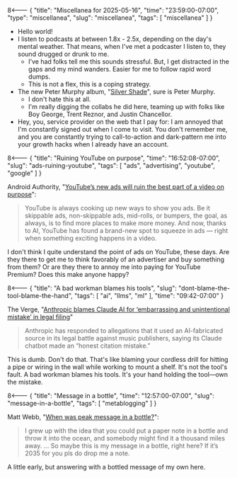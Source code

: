 8<--- { "title": "Miscellanea for 2025-05-16", "time": "23:59:00-07:00", "type": "miscellanea", "slug": "miscellanea", "tags": [ "miscellanea" ] }

- Hello world!
- I listen to podcasts at between 1.8x - 2.5x, depending on the day's mental weather. That means, when I've met a podcaster I listen to, they sound drugged or drunk to me.
	- I’ve had folks tell me this sounds stressful. But, I get distracted in the gaps and my mind wanders. Easier for me to follow rapid word dumps. 
	- This is not a flex, this is a coping strategy. 
- The new Peter Murphy album, "[Silver Shade](https://petermurphy.bandcamp.com/album/silver-shade)", sure is Peter Murphy. 
	- I don't hate this at all.
	- I'm really digging the collabs he did here, teaming up with folks like Boy George, Trent Reznor, and Justin Chancellor.
- Hey, you, service provider on the web that I pay for: I am annoyed that I'm constantly signed out when I come to visit. You don't remember me, and you are constantly trying to call-to-action and dark-pattern me into your growth hacks when I already have an account.

8<--- { "title": "Ruining YouTube on purpose", "time": "16:52:08-07:00", "slug": "ads-ruining-youtube", "tags": [ "ads", "advertising", "youtube", "google" ] }

Android Authority, "[YouTube’s new ads will ruin the best part of a video on purpose](https://www.androidauthority.com/youtube-peak-points-ads-3557905/)":

> YouTube is always cooking up new ways to show you ads. Be it skippable ads, non-skippable ads, mid-rolls, or bumpers, the goal, as always, is to find more places to make more money. And now, thanks to AI, YouTube has found a brand-new spot to squeeze in ads — right when something exciting happens in a video.

I don't think I quite understand the point of ads on YouTube, these days. Are they there to get me to think favorably of an advertiser and buy something from them? Or are they there to annoy me into paying for YouTube Premium? Does this make anyone happy?

8<--- { "title": "A bad workman blames his tools", "slug": "dont-blame-the-tool-blame-the-hand", "tags": [ "ai", "llms", "ml" ], "time": "09:42-07:00" }

The Verge, "[Anthropic blames Claude AI for ‘embarrassing and unintentional mistake’ in legal filing](https://www.theverge.com/news/668315/anthropic-claude-legal-filing-citation-error)"

> Anthropic has responded to allegations that it used an AI-fabricated source in its legal battle against music publishers, saying its Claude chatbot made an “honest citation mistake.”

This is dumb. Don't do that. That's like blaming your cordless drill for hitting a pipe or wiring in the wall while working to mount a shelf. It's not the tool's fault. A bad workman blames his tools. It's your hand holding the tool—own the mistake.

8<--- { "title": "Message in a bottle", "time": "12:57:00-07:00", "slug": "message-in-a-bottle", "tags": [ "metablogging" ] }

Matt Webb, "[When was peak message in a bottle?](https://interconnected.org/home/2025/05/16/bottle)":

> I grew up with the idea that you could put a paper note in a bottle and throw it into the ocean, and somebody might find it a thousand miles away.
> ...
> So maybe this is my message in a bottle, right here? If it’s 2035 for you pls do drop me a note.

A little early, but answering with a bottled message of my own here.
